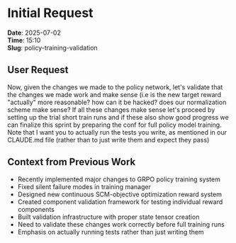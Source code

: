 # Initial Request

**Date**: 2025-07-02  
**Time**: 15:10  
**Slug**: policy-training-validation

## User Request

Now, given the changes we made to the policy network, let's validate that the changes we made work and make sense (i.e is the new target reward "actually" more reasonable? how can it be hacked? does our normalization scheme make sense? If all these changes make sense let's proceed by setting up the trial short train runs and if these also show good progress we can finalize this sprint by preparing the conf for full policy model training. Note that I want you to actually run the tests you write, as mentioned in our CLAUDE.md file (rather than to just write them and expect they pass)

## Context from Previous Work

- Recently implemented major changes to GRPO policy training system
- Fixed silent failure modes in training manager
- Designed new continuous SCM-objective optimization reward system
- Created component validation framework for testing individual reward components
- Built validation infrastructure with proper state tensor creation
- Need to validate these changes work correctly before full training runs
- Emphasis on actually running tests rather than just writing them